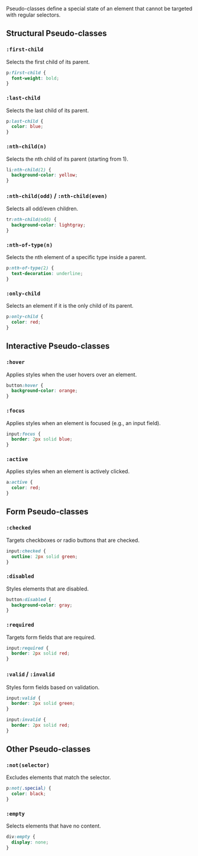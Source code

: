 Pseudo-classes define a special state of an element that cannot be targeted with regular selectors.
## Structural Pseudo-classes  

### `:first-child`  
Selects the first child of its parent.  
```css
p:first-child {
  font-weight: bold;
}
```

### `:last-child`  
Selects the last child of its parent.  
```css
p:last-child {
  color: blue;
}
```

### `:nth-child(n)`  
Selects the nth child of its parent (starting from 1).  
```css
li:nth-child(2) {
  background-color: yellow;
}
```

### `:nth-child(odd)` / `:nth-child(even)`  
Selects all odd/even children.  
```css
tr:nth-child(odd) {
  background-color: lightgray;
}
```

### `:nth-of-type(n)`  
Selects the nth element of a specific type inside a parent.  
```css
p:nth-of-type(2) {
  text-decoration: underline;
}
```

### `:only-child`  
Selects an element if it is the only child of its parent.  
```css
p:only-child {
  color: red;
}
```

## Interactive Pseudo-classes  

### `:hover`  
Applies styles when the user hovers over an element.  
```css
button:hover {
  background-color: orange;
}
```

### `:focus`  
Applies styles when an element is focused (e.g., an input field).  
```css
input:focus {
  border: 2px solid blue;
}
```

### `:active`  
Applies styles when an element is actively clicked.  
```css
a:active {
  color: red;
}
```

## Form Pseudo-classes  

### `:checked`  
Targets checkboxes or radio buttons that are checked.  
```css
input:checked {
  outline: 2px solid green;
}
```

### `:disabled`  
Styles elements that are disabled.  
```css
button:disabled {
  background-color: gray;
}
```

### `:required`  
Targets form fields that are required.  
```css
input:required {
  border: 2px solid red;
}
```

### `:valid` / `:invalid`  
Styles form fields based on validation.  
```css
input:valid {
  border: 2px solid green;
}

input:invalid {
  border: 2px solid red;
}
```

## Other Pseudo-classes  

### `:not(selector)`  
Excludes elements that match the selector.  
```css
p:not(.special) {
  color: black;
}
```

### `:empty`  
Selects elements that have no content.  
```css
div:empty {
  display: none;
}
```